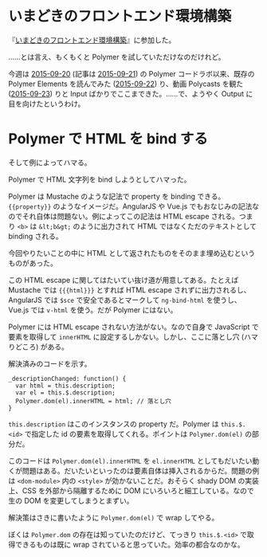# いまどきのフロントエンド環境構築

『[いまどきのフロントエンド環境構築](http://kfug.connpass.com/event/17849/)』に参加した。

……とは言え、もくもくと Polymer を試していただけなのだけれど。

今週は [2015-09-20][] (記事は [2015-09-21][]) の Polymer コードラボ以来、既存の Polymer Elements を読んでみた ([2015-09-22][]) り、動画 Polycasts を観た ([2015-09-23][]) りと Input ばかりでここまできた。……で、ようやく Output に目を向けたというわけ。

# Polymer で HTML を bind する

そして例によってハマる。

Polymer で HTML 文字列を bind しようとしてハマった。

Polymer は Mustache のような記法で property を binding できる。`{{property}}` のようなイメージだ。AngularJS や Vue.js でもおなじみの記法なのでそれ自体は問題ない。例によってこの記法は HTML escape される。つまり `<b>` は `&lt;b&gt;` のように出力されて HTML ではなくただのテキストとして binding される。

今回やりたいことの中に HTML として返されたものをそのまま埋め込むというものがあった。

この HTML escape に関してはたいてい抜け道が用意してある。たとえば Mustache では `{{{html}}}` とすれば HTML escape されずに出力されるし、AngularJS では `$sce` で安全であるとマークして `ng-bind-html` を使うし、Vue.js では `v-html` を使う。だが Polymer にはない。

Polymer には HTML escape されない方法がない。なので自身で JavaScript で要素を取得して `innerHTML` に設定するしかない。しかし、ここに落とし穴 (ハマりどころ) がある。

解決済みのコードを示す。

```
_descriptionChanged: function() {
  var html = this.description;
  var el = this.$.description;
  Polymer.dom(el).innerHTML = html; // 落とし穴
}
```

`this.description` はこのインスタンスの property だ。Polymer は `this.$.<id>` で指定した id の要素を取得してくれる。ポイントは `Polymer.dom(el)` の部分だ。

このコードは `Polymer.dom(el).innerHTML` を `el.innerHTML` としてもだいたい動くが問題はある。だいたいといったのは要素自体は挿入されるからだ。問題の例は `<dom-module>` 内の `<style>` が効かないことだ。おそらく shady DOM の実装上、CSS を外部から隔離するために DOM にいろいろと細工している。なので生の DOM を変更してしまうとまずい。

解決策はさきに書いたように `Polymer.dom(el)` で wrap してやる。

ぼくは `Polymer.dom` の存在は知っていたのだけど、てっきり `this.$.<id>` で取得できるものは既に wrap されていると思っていた。効率の都合なのかな。

[2015-09-20]: https://blog.bouzuya.net/2015/09/20/
[2015-09-21]: https://blog.bouzuya.net/2015/09/21/
[2015-09-22]: https://blog.bouzuya.net/2015/09/22/
[2015-09-23]: https://blog.bouzuya.net/2015/09/23/
